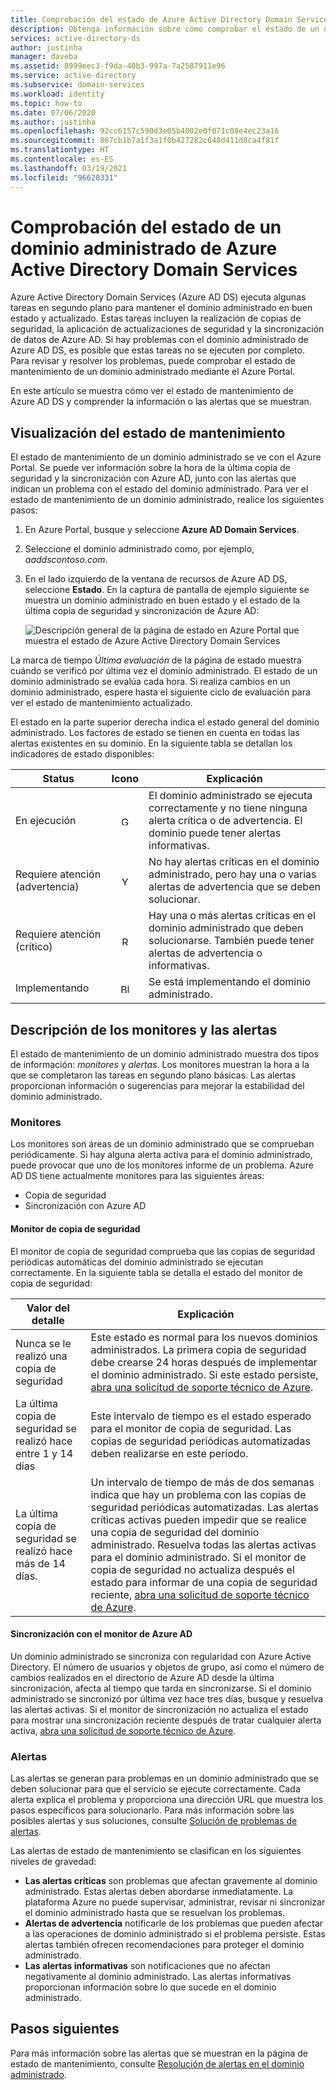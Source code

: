 ```yaml
---
title: Comprobación del estado de Azure Active Directory Domain Services | Microsoft Docs
description: Obtenga información sobre cómo comprobar el estado de un dominio administrado de Azure Active Directory Domain Services (Azure AD DS) y comprender los mensajes de estado mediante Azure Portal.
services: active-directory-ds
author: justinha
manager: daveba
ms.assetid: 8999eec3-f9da-40b3-997a-7a2587911e96
ms.service: active-directory
ms.subservice: domain-services
ms.workload: identity
ms.topic: how-to
ms.date: 07/06/2020
ms.author: justinha
ms.openlocfilehash: 92cc6157c590d3e05b4002e0f071c08e4ec23a16
ms.sourcegitcommit: 867cb1b7a1f3a1f0b427282c648d411d0ca4f81f
ms.translationtype: HT
ms.contentlocale: es-ES
ms.lasthandoff: 03/19/2021
ms.locfileid: "96620331"
---
```

# <a name="check-the-health-of-an-azure-active-directory-domain-services-managed-domain"></a>Comprobación del estado de un dominio administrado de Azure Active Directory Domain Services

Azure Active Directory Domain Services (Azure AD DS) ejecuta algunas tareas en segundo plano para mantener el dominio administrado en buen estado y actualizado. Estas tareas incluyen la realización de copias de seguridad, la aplicación de actualizaciones de seguridad y la sincronización de datos de Azure AD. Si hay problemas con el dominio administrado de Azure AD DS, es posible que estas tareas no se ejecuten por completo. Para revisar y resolver los problemas, puede comprobar el estado de mantenimiento de un dominio administrado mediante el Azure Portal.

En este artículo se muestra cómo ver el estado de mantenimiento de Azure AD DS y comprender la información o las alertas que se muestran.

## <a name="view-the-health-status"></a>Visualización del estado de mantenimiento

El estado de mantenimiento de un dominio administrado se ve con el Azure Portal. Se puede ver información sobre la hora de la última copia de seguridad y la sincronización con Azure AD, junto con las alertas que indican un problema con el estado del dominio administrado. Para ver el estado de mantenimiento de un dominio administrado, realice los siguientes pasos:

1. En Azure Portal, busque y seleccione **Azure AD Domain Services**.
1. Seleccione el dominio administrado como, por ejemplo, *aaddscontoso.com*.
1. En el lado izquierdo de la ventana de recursos de Azure AD DS, seleccione **Estado**. En la captura de pantalla de ejemplo siguiente se muestra un dominio administrado en buen estado y el estado de la última copia de seguridad y sincronización de Azure AD:

    ![Descripción general de la página de estado en Azure Portal que muestra el estado de Azure Active Directory Domain Services](./media/check-health/health-page.png)

La marca de tiempo *Última evaluación* de la página de estado muestra cuándo se verificó por última vez el dominio administrado. El estado de un dominio administrado se evalúa cada hora. Si realiza cambios en un dominio administrado, espere hasta el siguiente ciclo de evaluación para ver el estado de mantenimiento actualizado.

El estado en la parte superior derecha indica el estado general del dominio administrado. Los factores de estado se tienen en cuenta en todas las alertas existentes en su dominio. En la siguiente tabla se detallan los indicadores de estado disponibles:

| Status | Icono | Explicación |
| --- | :----: | --- |
| En ejecución | <img src= "./media/active-directory-domain-services-alerts/running-icon.png" width = "15" alt="Green check mark for running"> | El dominio administrado se ejecuta correctamente y no tiene ninguna alerta crítica o de advertencia. El dominio puede tener alertas informativas. |
| Requiere atención (advertencia) | <img src= "./media/active-directory-domain-services-alerts/warning-icon.png" width = "15" alt="Yellow exclamation mark for warning"> | No hay alertas críticas en el dominio administrado, pero hay una o varias alertas de advertencia que se deben solucionar. |
| Requiere atención (crítico) | <img src= "./media/active-directory-domain-services-alerts/critical-icon.png" width = "15" alt="Red exclamation mark for critical"> | Hay una o más alertas críticas en el dominio administrado que deben solucionarse. También puede tener alertas de advertencia o informativas. |
| Implementando | <img src= "./media/active-directory-domain-services-alerts/deploying-icon.png" width = "15" alt="Blue circular arrows for deploying"> | Se está implementando el dominio administrado. |

## <a name="understand-monitors-and-alerts"></a>Descripción de los monitores y las alertas

El estado de mantenimiento de un dominio administrado muestra dos tipos de información: *monitores* y *alertas*. Los monitores muestran la hora a la que se completaron las tareas en segundo plano básicas. Las alertas proporcionan información o sugerencias para mejorar la estabilidad del dominio administrado.

### <a name="monitors"></a>Monitores

Los monitores son áreas de un dominio administrado que se comprueban periódicamente. Si hay alguna alerta activa para el dominio administrado, puede provocar que uno de los monitores informe de un problema. Azure AD DS tiene actualmente monitores para las siguientes áreas:

* Copia de seguridad
* Sincronización con Azure AD

#### <a name="backup-monitor"></a>Monitor de copia de seguridad

El monitor de copia de seguridad comprueba que las copias de seguridad periódicas automáticas del dominio administrado se ejecutan correctamente. En la siguiente tabla se detalla el estado del monitor de copia de seguridad:

| Valor del detalle | Explicación |
| --- | --- |
| Nunca se le realizó una copia de seguridad | Este estado es normal para los nuevos dominios administrados. La primera copia de seguridad debe crearse 24 horas después de implementar el dominio administrado. Si este estado persiste, [abra una solicitud de soporte técnico de Azure][azure-support]. |
| La última copia de seguridad se realizó hace entre 1 y 14 días | Este intervalo de tiempo es el estado esperado para el monitor de copia de seguridad. Las copias de seguridad periódicas automatizadas deben realizarse en este período. |
| La última copia de seguridad se realizó hace más de 14 días. | Un intervalo de tiempo de más de dos semanas indica que hay un problema con las copias de seguridad periódicas automatizadas. Las alertas críticas activas pueden impedir que se realice una copia de seguridad del dominio administrado. Resuelva todas las alertas activas para el dominio administrado. Si el monitor de copia de seguridad no actualiza después el estado para informar de una copia de seguridad reciente, [abra una solicitud de soporte técnico de Azure][azure-support]. |

#### <a name="synchronization-with-azure-ad-monitor"></a>Sincronización con el monitor de Azure AD

Un dominio administrado se sincroniza con regularidad con Azure Active Directory. El número de usuarios y objetos de grupo, así como el número de cambios realizados en el directorio de Azure AD desde la última sincronización, afecta al tiempo que tarda en sincronizarse. Si el dominio administrado se sincronizó por última vez hace tres días, busque y resuelva las alertas activas. Si el monitor de sincronización no actualiza el estado para mostrar una sincronización reciente después de tratar cualquier alerta activa, [abra una solicitud de soporte técnico de Azure][azure-support].

### <a name="alerts"></a>Alertas

Las alertas se generan para problemas en un dominio administrado que se deben solucionar para que el servicio se ejecute correctamente. Cada alerta explica el problema y proporciona una dirección URL que muestra los pasos específicos para solucionarlo. Para más información sobre las posibles alertas y sus soluciones, consulte [Solución de problemas de alertas](troubleshoot-alerts.md).

Las alertas de estado de mantenimiento se clasifican en los siguientes niveles de gravedad:

 * **Las alertas críticas** son problemas que afectan gravemente al dominio administrado. Estas alertas deben abordarse inmediatamente. La plataforma Azure no puede supervisar, administrar, revisar ni sincronizar el dominio administrado hasta que se resuelvan los problemas.
 * **Alertas de advertencia** notificarle de los problemas que pueden afectar a las operaciones de dominio administrado si el problema persiste. Estas alertas también ofrecen recomendaciones para proteger el dominio administrado.
 * **Las alertas informativas** son notificaciones que no afectan negativamente al dominio administrado. Las alertas informativas proporcionan información sobre lo que sucede en el dominio administrado.

## <a name="next-steps"></a>Pasos siguientes

Para más información sobre las alertas que se muestran en la página de estado de mantenimiento, consulte [Resolución de alertas en el dominio administrado][troubleshoot-alerts].

<!-- INTERNAL LINKS -->
[azure-support]: ../active-directory/fundamentals/active-directory-troubleshooting-support-howto.md
[troubleshoot-alerts]: troubleshoot-alerts.md
